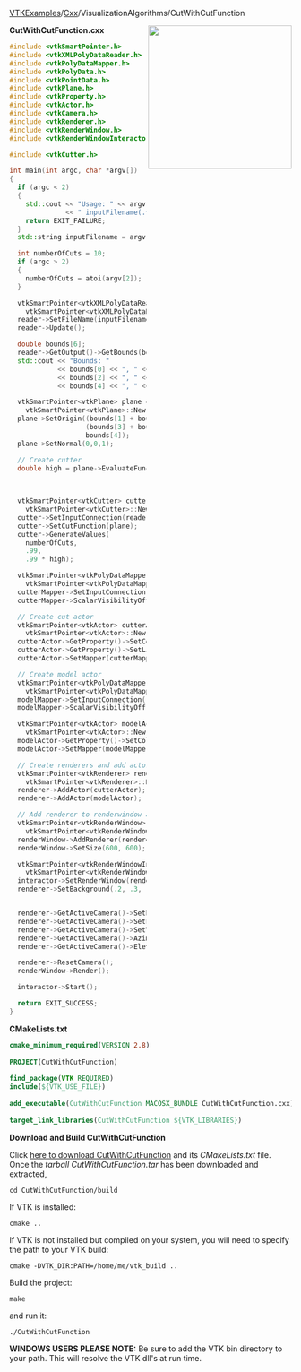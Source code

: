 [VTKExamples](Home)/[Cxx](Cxx)/VisualizationAlgorithms/CutWithCutFunction

<img align="right" src="https://github.com/lorensen/VTKExamples/raw/master/Testing/Baseline/VisualizationAlgorithms/TestCutWithCutFunction.png" width="256" />

**CutWithCutFunction.cxx**
```c++
#include <vtkSmartPointer.h>
#include <vtkXMLPolyDataReader.h>
#include <vtkPolyDataMapper.h>
#include <vtkPolyData.h>
#include <vtkPointData.h>
#include <vtkPlane.h>
#include <vtkProperty.h>
#include <vtkActor.h>
#include <vtkCamera.h>
#include <vtkRenderer.h>
#include <vtkRenderWindow.h>
#include <vtkRenderWindowInteractor.h>

#include <vtkCutter.h>

int main(int argc, char *argv[])
{
  if (argc < 2)
  {
    std::cout << "Usage: " << argv[0]
              << " inputFilename(.vtp) [numberOfCuts]" << std::endl;
    return EXIT_FAILURE;
  }
  std::string inputFilename = argv[1];

  int numberOfCuts = 10;
  if (argc > 2)
  {
    numberOfCuts = atoi(argv[2]);
  }

  vtkSmartPointer<vtkXMLPolyDataReader> reader =
    vtkSmartPointer<vtkXMLPolyDataReader>::New();
  reader->SetFileName(inputFilename.c_str());
  reader->Update();

  double bounds[6];
  reader->GetOutput()->GetBounds(bounds);
  std::cout << "Bounds: "
            << bounds[0] << ", " << bounds[1] << " "
            << bounds[2] << ", " << bounds[3] << " "
            << bounds[4] << ", " << bounds[5] << std::endl;

  vtkSmartPointer<vtkPlane> plane =
    vtkSmartPointer<vtkPlane>::New();
  plane->SetOrigin((bounds[1] + bounds[0]) / 2.0,
                   (bounds[3] + bounds[2]) / 2.0,
                   bounds[4]);
  plane->SetNormal(0,0,1);

  // Create cutter
  double high = plane->EvaluateFunction((bounds[1] + bounds[0]) / 2.0,
                                        (bounds[3] + bounds[2]) / 2.0,
                                        bounds[5]);

  vtkSmartPointer<vtkCutter> cutter =
    vtkSmartPointer<vtkCutter>::New();
  cutter->SetInputConnection(reader->GetOutputPort());
  cutter->SetCutFunction(plane);
  cutter->GenerateValues(
    numberOfCuts,
    .99,
    .99 * high);

  vtkSmartPointer<vtkPolyDataMapper> cutterMapper =
    vtkSmartPointer<vtkPolyDataMapper>::New();
  cutterMapper->SetInputConnection( cutter->GetOutputPort());
  cutterMapper->ScalarVisibilityOff();

  // Create cut actor
  vtkSmartPointer<vtkActor> cutterActor =
    vtkSmartPointer<vtkActor>::New();
  cutterActor->GetProperty()->SetColor(1.0,1.0,0);
  cutterActor->GetProperty()->SetLineWidth(2);
  cutterActor->SetMapper(cutterMapper);

  // Create model actor
  vtkSmartPointer<vtkPolyDataMapper> modelMapper =
    vtkSmartPointer<vtkPolyDataMapper>::New();
  modelMapper->SetInputConnection( reader->GetOutputPort());
  modelMapper->ScalarVisibilityOff();

  vtkSmartPointer<vtkActor> modelActor =
    vtkSmartPointer<vtkActor>::New();
  modelActor->GetProperty()->SetColor(0.5,1,0.5);
  modelActor->SetMapper(modelMapper);

  // Create renderers and add actors of plane and model
  vtkSmartPointer<vtkRenderer> renderer =
    vtkSmartPointer<vtkRenderer>::New();
  renderer->AddActor(cutterActor);
  renderer->AddActor(modelActor);

  // Add renderer to renderwindow and render
  vtkSmartPointer<vtkRenderWindow> renderWindow =
    vtkSmartPointer<vtkRenderWindow>::New();
  renderWindow->AddRenderer(renderer);
  renderWindow->SetSize(600, 600);

  vtkSmartPointer<vtkRenderWindowInteractor> interactor =
    vtkSmartPointer<vtkRenderWindowInteractor>::New();
  interactor->SetRenderWindow(renderWindow);
  renderer->SetBackground(.2, .3, .4);


  renderer->GetActiveCamera()->SetPosition(0, -1, 0);
  renderer->GetActiveCamera()->SetFocalPoint(0, 0, 0);
  renderer->GetActiveCamera()->SetViewUp(0, 0, 1);
  renderer->GetActiveCamera()->Azimuth(30);
  renderer->GetActiveCamera()->Elevation(30);

  renderer->ResetCamera();
  renderWindow->Render();

  interactor->Start();

  return EXIT_SUCCESS;
}
```
**CMakeLists.txt**
```cmake
cmake_minimum_required(VERSION 2.8)
 
PROJECT(CutWithCutFunction)
 
find_package(VTK REQUIRED)
include(${VTK_USE_FILE})
 
add_executable(CutWithCutFunction MACOSX_BUNDLE CutWithCutFunction.cxx)
 
target_link_libraries(CutWithCutFunction ${VTK_LIBRARIES})
```

**Download and Build CutWithCutFunction**

Click [here to download CutWithCutFunction](https://github.com/lorensen/VTKWikiExamplesTarballs/raw/master/CutWithCutFunction.tar) and its *CMakeLists.txt* file.
Once the *tarball CutWithCutFunction.tar* has been downloaded and extracted,
```
cd CutWithCutFunction/build 
```
If VTK is installed:
```
cmake ..
```
If VTK is not installed but compiled on your system, you will need to specify the path to your VTK build:
```
cmake -DVTK_DIR:PATH=/home/me/vtk_build ..
```
Build the project:
```
make
```
and run it:
```
./CutWithCutFunction
```
**WINDOWS USERS PLEASE NOTE:** Be sure to add the VTK bin directory to your path. This will resolve the VTK dll's at run time.

